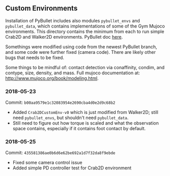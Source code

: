 ## Custom Environments

Installation of PyBullet includes also modules `pybullet_envs` and `pybullet_data`,
which contains implementations of some of the Gym Mujoco environments.  This directory contains the minimum from each to run simple Crab2D and Walker2D environments. PyBullet doc [here](https://docs.google.com/document/d/10sXEhzFRSnvFcl3XxNGhnD4N2SedqwdAvK3dsihxVUA/edit#heading=h.2ye70wns7io3).

Somethings were modified using code from the newest PyBullet branch, and some code were further fixed (camera code).  There are likely other bugs that needs to be fixed.

Some things to be mindful of: contact detection via conaffinity, condim, and contype, size, density, and mass. Full mujoco documentation at: http://www.mujoco.org/book/modeling.html.

### 2018-05-23
Commit: `b00aa9579e1c32083954e2690cba4d0e2d9c68b2`
* Added `Crab2DCustomEnv-v0` which is just modified from Walker2D; still need `pybullet_envs`, but shouldn't need `pybullet_data`.
* Still need to figure out how torque is scaled and what the observation space contains, especially if it contains foot contact by default.

### 2018-05-25
Commit: `435581386ae0b6d6e62be692a1d7f32da8f9ebde`
* Fixed some camera control issue
* Added simple PD controller test for Crab2D environment